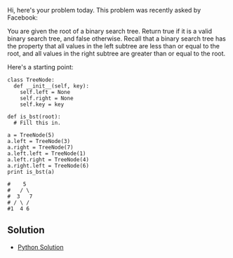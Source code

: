 Hi, here's your problem today. This problem was recently asked by Facebook:

You are given the root of a binary search tree. Return true if it is a valid binary search tree, and false otherwise. 
Recall that a binary search tree has the property that all values in the left subtree are less than or equal to the 
root, and all values in the right subtree are greater than or equal to the root.

Here's a starting point:
```
class TreeNode:
  def __init__(self, key):
    self.left = None
    self.right = None
    self.key = key

def is_bst(root):
  # Fill this in.

a = TreeNode(5)
a.left = TreeNode(3)
a.right = TreeNode(7)
a.left.left = TreeNode(1)
a.left.right = TreeNode(4)
a.right.left = TreeNode(6)
print is_bst(a)

#    5
#   / \
#  3   7
# / \ /
#1  4 6
```


## Solution

- [Python Solution](./Solution.py)